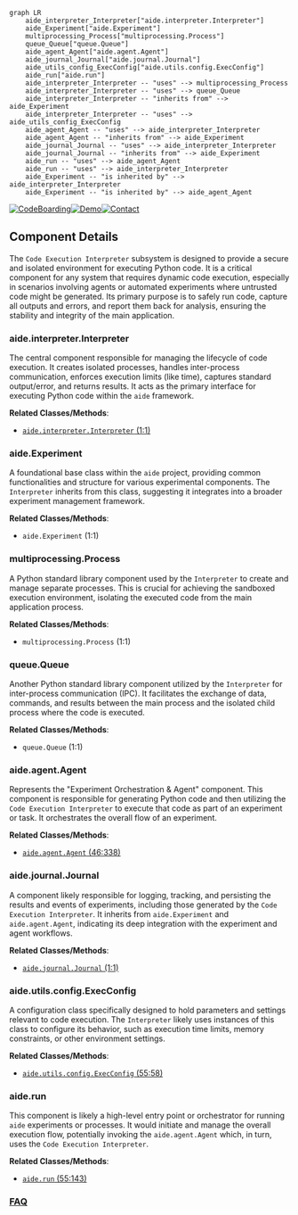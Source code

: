 ```mermaid
graph LR
    aide_interpreter_Interpreter["aide.interpreter.Interpreter"]
    aide_Experiment["aide.Experiment"]
    multiprocessing_Process["multiprocessing.Process"]
    queue_Queue["queue.Queue"]
    aide_agent_Agent["aide.agent.Agent"]
    aide_journal_Journal["aide.journal.Journal"]
    aide_utils_config_ExecConfig["aide.utils.config.ExecConfig"]
    aide_run["aide.run"]
    aide_interpreter_Interpreter -- "uses" --> multiprocessing_Process
    aide_interpreter_Interpreter -- "uses" --> queue_Queue
    aide_interpreter_Interpreter -- "inherits from" --> aide_Experiment
    aide_interpreter_Interpreter -- "uses" --> aide_utils_config_ExecConfig
    aide_agent_Agent -- "uses" --> aide_interpreter_Interpreter
    aide_agent_Agent -- "inherits from" --> aide_Experiment
    aide_journal_Journal -- "uses" --> aide_interpreter_Interpreter
    aide_journal_Journal -- "inherits from" --> aide_Experiment
    aide_run -- "uses" --> aide_agent_Agent
    aide_run -- "uses" --> aide_interpreter_Interpreter
    aide_Experiment -- "is inherited by" --> aide_interpreter_Interpreter
    aide_Experiment -- "is inherited by" --> aide_agent_Agent
```
[![CodeBoarding](https://img.shields.io/badge/Generated%20by-CodeBoarding-9cf?style=flat-square)](https://github.com/CodeBoarding/GeneratedOnBoardings)[![Demo](https://img.shields.io/badge/Try%20our-Demo-blue?style=flat-square)](https://www.codeboarding.org/demo)[![Contact](https://img.shields.io/badge/Contact%20us%20-%20contact@codeboarding.org-lightgrey?style=flat-square)](mailto:contact@codeboarding.org)

## Component Details

The `Code Execution Interpreter` subsystem is designed to provide a secure and isolated environment for executing Python code. It is a critical component for any system that requires dynamic code execution, especially in scenarios involving agents or automated experiments where untrusted code might be generated. Its primary purpose is to safely run code, capture all outputs and errors, and report them back for analysis, ensuring the stability and integrity of the main application.

### aide.interpreter.Interpreter
The central component responsible for managing the lifecycle of code execution. It creates isolated processes, handles inter-process communication, enforces execution limits (like time), captures standard output/error, and returns results. It acts as the primary interface for executing Python code within the `aide` framework.


**Related Classes/Methods**:

- <a href="https://github.com/WecoAI/aideml/blob/master/aide/interpreter.py#L1-L1" target="_blank" rel="noopener noreferrer">`aide.interpreter.Interpreter` (1:1)</a>


### aide.Experiment
A foundational base class within the `aide` project, providing common functionalities and structure for various experimental components. The `Interpreter` inherits from this class, suggesting it integrates into a broader experiment management framework.


**Related Classes/Methods**:

- `aide.Experiment` (1:1)


### multiprocessing.Process
A Python standard library component used by the `Interpreter` to create and manage separate processes. This is crucial for achieving the sandboxed execution environment, isolating the executed code from the main application process.


**Related Classes/Methods**:

- `multiprocessing.Process` (1:1)


### queue.Queue
Another Python standard library component utilized by the `Interpreter` for inter-process communication (IPC). It facilitates the exchange of data, commands, and results between the main process and the isolated child process where the code is executed.


**Related Classes/Methods**:

- `queue.Queue` (1:1)


### aide.agent.Agent
Represents the "Experiment Orchestration & Agent" component. This component is responsible for generating Python code and then utilizing the `Code Execution Interpreter` to execute that code as part of an experiment or task. It orchestrates the overall flow of an experiment.


**Related Classes/Methods**:

- <a href="https://github.com/WecoAI/aideml/blob/master/aide/agent.py#L46-L338" target="_blank" rel="noopener noreferrer">`aide.agent.Agent` (46:338)</a>


### aide.journal.Journal
A component likely responsible for logging, tracking, and persisting the results and events of experiments, including those generated by the `Code Execution Interpreter`. It inherits from `aide.Experiment` and `aide.agent.Agent`, indicating its deep integration with the experiment and agent workflows.


**Related Classes/Methods**:

- <a href="https://github.com/WecoAI/aideml/blob/master/aide/journal.py#L1-L1" target="_blank" rel="noopener noreferrer">`aide.journal.Journal` (1:1)</a>


### aide.utils.config.ExecConfig
A configuration class specifically designed to hold parameters and settings relevant to code execution. The `Interpreter` likely uses instances of this class to configure its behavior, such as execution time limits, memory constraints, or other environment settings.


**Related Classes/Methods**:

- <a href="https://github.com/WecoAI/aideml/blob/master/aide/utils/config.py#L55-L58" target="_blank" rel="noopener noreferrer">`aide.utils.config.ExecConfig` (55:58)</a>


### aide.run
This component is likely a high-level entry point or orchestrator for running `aide` experiments or processes. It would initiate and manage the overall execution flow, potentially invoking the `aide.agent.Agent` which, in turn, uses the `Code Execution Interpreter`.


**Related Classes/Methods**:

- <a href="https://github.com/WecoAI/aideml/blob/master/aide/run.py#L55-L143" target="_blank" rel="noopener noreferrer">`aide.run` (55:143)</a>




### [FAQ](https://github.com/CodeBoarding/GeneratedOnBoardings/tree/main?tab=readme-ov-file#faq)